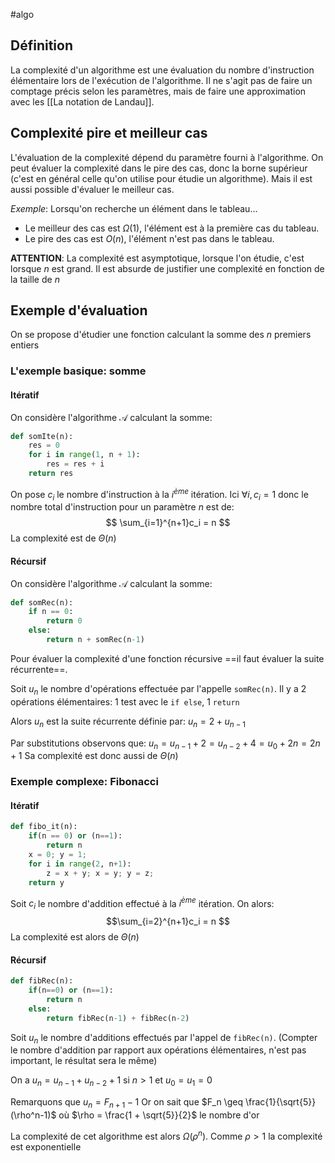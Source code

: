 #algo
## Définition
La complexité d'un algorithme est une évaluation du nombre d'instruction élémentaire lors de l'exécution de l'algorithme.
Il ne s'agit pas de faire un comptage précis selon les paramètres, mais de faire une approximation avec les [[La notation de Landau]].

## Complexité pire et meilleur cas
L'évaluation de la complexité dépend du paramètre fourni à l'algorithme. 
On peut évaluer la complexité dans le pire des cas, donc la borne supérieur (c'est en général celle qu'on utilise pour étudie un algorithme).
Mais il est aussi possible d'évaluer le meilleur cas.

*Exemple*: Lorsqu'on recherche un élément dans le tableau...
- Le meilleur des cas est $\Omega(1)$, l'élément est à la première cas du tableau.
- Le pire des cas est $O(n)$, l'élément n'est pas dans le tableau.

**ATTENTION**: La complexité est asymptotique, lorsque l'on étudie, c'est lorsque $n$ est grand. Il est absurde de justifier une complexité en fonction de la taille de $n$

## Exemple d'évaluation

On se propose d'étudier une fonction calculant la somme des $n$ premiers entiers
### L'exemple basique: somme
#### Itératif
On considère l'algorithme $\mathcal{A}$ calculant la somme:
```python
def somIte(n):
	res = 0
	for i in range(1, n + 1):
		res = res + i
	return res
```

On pose $c_i$ le nombre d'instruction à la $i^{ème}$ itération.
Ici $\forall i, c_i = 1$ donc le nombre total d'instruction pour un paramètre $n$ est de:
$$ \sum_{i=1}^{n+1}c_i = n $$
La complexité est de $\Theta(n)$
#### Récursif
On considère l'algorithme $\mathcal{A}$ calculant la somme:
```python
def somRec(n):
	if n == 0:
		return 0
	else:
		return n + somRec(n-1)
```

Pour évaluer la complexité d'une fonction récursive ==il faut évaluer la suite récurrente==.

Soit $u_n$ le nombre d'opérations effectuée par l'appelle `somRec(n)`.
Il y a 2 opérations élémentaires: 1 test avec le `if else`, 1 `return` 

Alors $u_n$ est la suite récurrente définie par: $u_n = 2 + u_{n-1}$

Par substitutions observons que:
$u_n  = u_{n-1} + 2 = u_{n-2} +4 = u_0 + 2n = 2n+1$
Sa complexité est donc aussi de $\Theta(n)$

### Exemple complexe: Fibonacci

#### Itératif
```python
def fibo_it(n):
	if(n == 0) or (n==1):
		return n
	x = 0; y = 1;
	for i in range(2, n+1):
		z = x + y; x = y; y = z;
	return y 
```

Soit $c_i$ le nombre d'addition effectué à la $i^{ème}$ itération. On alors:
$$\sum_{i=2}^{n+1}c_i = n $$
La complexité est alors de $\Theta(n)$
#### Récursif
```python
def fibRec(n):
	if(n==0) or (n==1):
		return n
	else:
		return fibRec(n-1) + fibRec(n-2)
```

Soit $u_n$ le nombre d'additions effectués par l'appel de `fibRec(n)`. (Compter le nombre d'addition par rapport aux opérations élémentaires, n'est pas important, le résultat sera le même)

On a $u_n = u_{n-1} + u_{n-2} + 1$ si $n>1$ et $u_0 = u_1 = 0$

Remarquons que $u_n = F_{n+1} - 1$
Or on sait que $F_n \geq \frac{1}{\sqrt{5}}(\rho^n-1)$ où $\rho = \frac{1 + \sqrt{5}}{2}$ le nombre d'or

La complexité de cet algorithme est alors $\Omega(\rho^n)$. Comme $\rho > 1$ la complexité est exponentielle